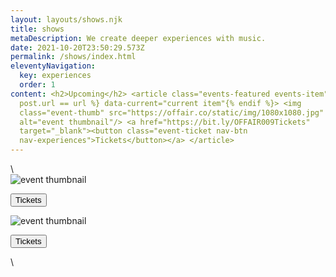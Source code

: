 ```yaml
---
layout: layouts/shows.njk
title: shows
metaDescription: We create deeper experiences with music.
date: 2021-10-20T23:50:29.573Z
permalink: /shows/index.html
eleventyNavigation:
  key: experiences
  order: 1
content: <h2>Upcoming</h2> <article class="events-featured events-item"{% if
  post.url == url %} data-current="current item"{% endif %}> <img
  class="event-thumb" src="https://offair.co/static/img/1080x1080.jpg"
  alt="event thumbnail"/> <a href="https://bit.ly/OFFAIR009Tickets"
  target="_blank"><button class="event-ticket nav-btn
  nav-experiences">Tickets</button></a> </article>
---
```

<section class"events-container">

<!--  \* \* \* \* \* DO NOT EDIT ABOVE THIS LINE \* \* \* \* \*  -->

<!-- COPY FROM BELOW HERE TO DUPLICATE -->\
<article class="events-featured events-item">

<img class="event-thumb" src="https://offair.co/static/img/offair_paulthepsm_poster_1x1.jpg" alt="event thumbnail"/>

<a href="https://linktr.ee/offair" target="_blank"><button class="event-ticket nav-btn nav-experiences">Tickets</button></a>

</article>

<article class="events-featured events-item">

<img class="event-thumb" src="https://offair.co/static/img/offair_paulthepsm_poster_1x1.jpg" alt="event thumbnail"/>

<a href="https://linktr.ee/offair" target="_blank"><button class="event-ticket nav-btn nav-experiences">Tickets</button></a>

</article>\
<!-- END COPY -->

<!--  \* \* \* \* \* DO NOT EDIT BELOW THIS LINE \* \* \* \* \*  -->

</section>